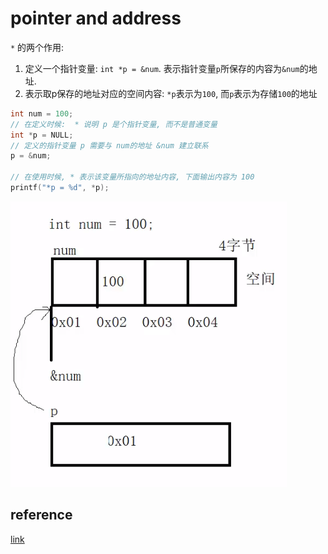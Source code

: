 # pointer and address

`*` 的两个作用:

1. 定义一个指针变量: `int *p = &num`. 表示指针变量`p`所保存的内容为`&num`的地址.
2. 表示取p保存的地址对应的空间内容: `*p`表示为`100`, 而`p`表示为存储`100`的地址

```c
int num = 100;
// 在定义时候:  * 说明 p 是个指针变量, 而不是普通变量
int *p = NULL;
// 定义的指针变量 p 需要与 num的地址 &num 建立联系
p = &num;

// 在使用时候, * 表示该变量所指向的地址内容, 下面输出内容为 100
printf("*p = %d", *p);
```

![1](../Image/C_language/1.png)

## reference

[link](https://www.bilibili.com/video/BV1mx411d7PA?spm_id_from=333.999.0.0)